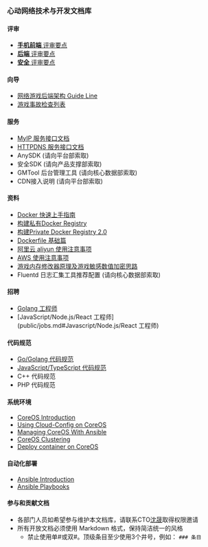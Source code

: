 ### 心动网络技术与开发文档库

#### 评审

* [**手机前端** 评审要点](public/game_review/frontend.md)
* [**后端** 评审要点](public/game_review/backend.md)
* [**安全** 评审要点](public/game_review/security.md)

#### 向导

* [网络游戏后端架构 Guide Line](public/guide/backend.md)
* [游戏事故检查列表](public/guide/checklist.md)

#### 服务

* [MyIP 服务接口文档](public/services/myip.md)
* [HTTPDNS 服务接口文档](public/services/httpdns.md)
* AnySDK (请向平台部索取)
* 安全SDK (请向产品支撑部索取)
* GMTool 后台管理工具 (请向核心数据部索取)
* CDN接入说明 (请向平台部索取)

#### 资料

* [Docker 快速上手指南](public/guide/devops/docker_quick.md)
* [构建私有Docker Registry](public/guide/devops/docker_registry.md)
* [构建Private Docker Registry 2.0](public/guide/devops/docker_registry_v2.md)
* [Dockerfile 基础篇](public/guide/devops/dockerfile_introduction.md)
* [阿里云 aliyun 使用注意事项](public/guide/devops/aliyun.md)
* [AWS 使用注意事项](public/guide/devops/aws.md)
* [游戏内存修改器原理及游戏敏感数值加密思路](public/guide/memory_security.md)
* Fluentd 日志汇集工具推荐配置 (请向核心数据部索取)

#### 招聘

* [Golang 工程师](public/jobs.md#Golang工程师)
* [JavaScript/Node.js/React 工程师](public/jobs.md#Javascript/Node.js/React 工程师)

#### 代码规范

* [Go/Golang 代码规范](public/coding_style/golang.md)
* [JavaScript/TypeScript 代码规范](public/coding_style/js_ts.md)
* C++ 代码规范
* PHP 代码规范

#### 系统环境
* [CoreOS Introduction](public/guide/devops/CoreOS/introduction.md)
* [Using Cloud-Config on CoreOS](public/guide/devops/CoreOS/cloud-config.md)
* [Managing CoreOS With Ansible](public/guide/devops/CoreOS/management.md)
* [CoreOS Clustering](public/guide/devops/CoreOS/clustering.md)
* [Deploy container on CoreOS](public/guide/devops/CoreOS/docker.md)

#### 自动化部署
* [Ansible Introduction](public/guide/devops/Ansible/introduction.md)
* [Ansible Playbooks](public/guide/devops/Ansible/playbooks.md)


#### 参与和贡献文档
* 各部门人员如希望参与维护本文档库，请联系CTO[沈晟](mailto:tomasen@xindong.com)取得权限邀请
* 所有开放文档必须使用 Markdown 格式，保持简洁统一的风格
	* 禁止使用单\#或双\#。顶级条目至少使用3个井号，例如： `### 条目`

